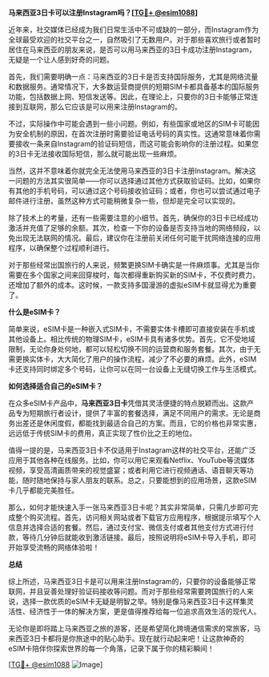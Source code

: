 **马来西亚3日卡可以注册Instagram吗？[[TG💪+ @esim1088](https://t.me/s/esim1088)]**

近年来，社交媒体已经成为我们日常生活中不可或缺的一部分，而Instagram作为全球最受欢迎的社交平台之一，自然吸引了无数用户。对于那些喜欢旅行或者暂时居住在马来西亚的朋友来说，是否可以用马来西亚的3日卡成功注册Instagram，无疑是一个让人感到好奇的问题。

首先，我们需要明确一点：马来西亚的3日卡是否支持国际服务，尤其是网络流量和数据服务。通常情况下，大多数运营商提供的短期SIM卡都具备基本的国际服务功能，包括数据上网、短信发送等。因此，在理论上，只要你的3日卡能够正常连接到互联网，那么它应该是可以用来注册Instagram的。

不过，实际操作中可能会遇到一些小问题。例如，有些国家或地区的SIM卡可能因为安全机制的原因，在首次注册时需要验证电话号码的真实性。这通常意味着你需要接收一条来自Instagram的验证码短信，而这可能会影响你的注册过程。如果您的3日卡无法接收国际短信，那么就可能出现一些麻烦。

当然，这并不意味着你就完全无法使用马来西亚的3日卡注册Instagram。解决这一问题的方法其实很简单——你可以选择通过其他方式获取验证码。比如，如果你有其他的手机号码，可以通过这个号码接收验证码；或者，你也可以尝试通过电子邮件进行注册。虽然这种方式可能稍微复杂一些，但却是完全可以实现的。

除了技术上的考量，还有一些需要注意的小细节。首先，确保你的3日卡已经成功激活并充值了足够的余额。其次，检查一下你的设备是否支持当地的网络频段，以免出现无法联网的情况。最后，建议你在注册前关闭任何可能干扰网络连接的应用程序，以确保整个过程顺利进行。

对于那些经常出国旅行的人来说，频繁更换SIM卡确实是一件麻烦事。尤其是当你需要在多个国家之间来回穿梭时，每次都得重新购买新的SIM卡，不仅费时费力，还增加了额外的成本。这时候，一款支持多国漫游的虚拟eSIM卡就显得尤为重要了。

**什么是eSIM卡？**

简单来说，eSIM卡是一种嵌入式SIM卡，不需要实体卡槽即可直接安装在手机或其他设备上。相比传统的物理SIM卡，eSIM卡具有诸多优势。首先，它不受地域限制，无论你身处何地，都可以轻松切换不同的运营商和服务套餐。其次，由于无需更换实体卡，大大简化了用户的操作流程，减少了不必要的麻烦。此外，eSIM卡还支持同时绑定多个号码，让你可以在同一台设备上无缝切换工作与生活模式。

**如何选择适合自己的eSIM卡？**

在众多eSIM卡产品中，**马来西亚3日卡**凭借其灵活便捷的特点脱颖而出。这款产品专为短期旅行者设计，提供了丰富的套餐选择，满足不同用户的需求。无论是商务出差还是休闲度假，都能找到最适合自己的方案。而且，它的价格也非常实惠，远远低于传统SIM卡的费用，真正实现了性价比之王的地位。

值得一提的是，马来西亚3日卡不仅适用于Instagram这样的社交平台，还能广泛应用于其他各种在线服务。比如，你可以用它来观看Netflix、YouTube等流媒体视频，享受高清画质带来的视觉盛宴；或者利用它进行视频通话、语音聊天等功能，随时随地保持与家人朋友的联系。总之，只要能想到的应用场景，这款eSIM卡几乎都能完美胜任。

那么，如何才能快速入手一张马来西亚3日卡呢？其实非常简单，只需几步即可完成整个购买流程。首先，访问相关网站或者下载官方应用程序，根据提示填写个人信息并选择合适的套餐。然后，通过支付宝、微信支付或者其他支付方式进行付款，等待几分钟后就能收到激活链接。最后，按照说明将eSIM卡导入手机，即可开始享受流畅的网络体验啦！

**总结**

综上所述，马来西亚3日卡是可以用来注册Instagram的，只要你的设备能够正常联网，并且妥善处理好验证码接收等问题。而对于那些经常需要跨国旅行的人来说，选择一款优质的eSIM卡无疑是明智之举。特别是像马来西亚3日卡这样集灵活性、经济性于一体的解决方案，更是值得推荐给每一位追求高效生活的现代人。

无论你是即将踏上马来西亚之旅的游客，还是希望简化跨境通信需求的常旅客，马来西亚3日卡都将是你旅途中的贴心助手。现在就行动起来吧！让这款神奇的eSIM卡陪伴你探索世界的每一个角落，记录下属于你的精彩瞬间！

[[TG💪+ @esim1088](https://t.me/s/esim1088) ![Image](https://i.postimg.cc/4NQfJmqS/Snipaste-2025-05-13-00-14-12.png)]